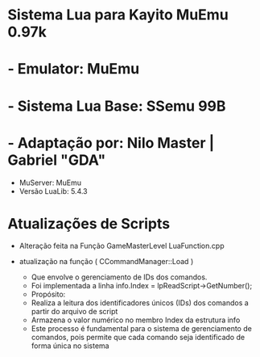 # Sistema Lua para Kayito MuEmu 0.97k

# - Emulator: MuEmu
# - Sistema Lua Base: SSemu 99B
# - Adaptação por: Nilo Master | Gabriel "GDA"

- MuServer: MuEmu
- Versão LuaLib: 5.4.3

# Atualizações de Scripts
- Alteração feita na Função GameMasterLevel LuaFunction.cpp 

- atualização na função ( CCommandManager::Load )
   - Que envolve o gerenciamento de IDs dos comandos. 
   - Foi implementada a linha info.Index = lpReadScript->GetNumber(); 
   - Propósito:
   - Realiza a leitura dos identificadores únicos (IDs) dos comandos a partir do arquivo de script
   - Armazena o valor numérico no membro Index da estrutura info
   - Este processo é fundamental para o sistema de gerenciamento de comandos, pois permite que cada comando seja identificado de forma única no sistema


